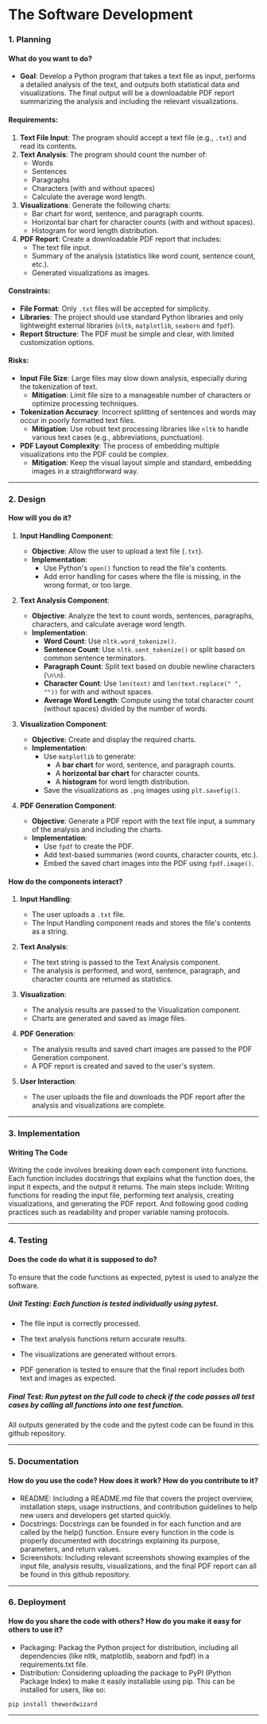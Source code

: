 # The Software Development

### **1. Planning**

#### **What do you want to do?**
- **Goal**: Develop a Python program that takes a text file as input, performs a detailed analysis of the text, and outputs both statistical data and visualizations. The final output will be a downloadable PDF report summarizing the analysis and including the relevant visualizations.
  
#### **Requirements**:
  1. **Text File Input**: The program should accept a text file (e.g., `.txt`) and read its contents.
  2. **Text Analysis**: The program should count the number of:
     - Words
     - Sentences
     - Paragraphs
     - Characters (with and without spaces)
     - Calculate the average word length.
  3. **Visualizations**: Generate the following charts:
     - Bar chart for word, sentence, and paragraph counts.
     - Horizontal bar chart for character counts (with and without spaces).
     - Histogram for word length distribution.
  4. **PDF Report**: Create a downloadable PDF report that includes:
     - The text file input.
     - Summary of the analysis (statistics like word count, sentence count, etc.).
     - Generated visualizations as images.

#### **Constraints**:
- **File Format**: Only `.txt` files will be accepted for simplicity.
- **Libraries**: The project should use standard Python libraries and only lightweight external libraries (`nltk`, `matplotlib`, `seaborn` and `fpdf`).
- **Report Structure**: The PDF must be simple and clear, with limited customization options.

#### **Risks**:
- **Input File Size**: Large files may slow down analysis, especially during the tokenization of text.
  - **Mitigation**: Limit file size to a manageable number of characters or optimize processing techniques.
- **Tokenization Accuracy**: Incorrect splitting of sentences and words may occur in poorly formatted text files.
  - **Mitigation**: Use robust text processing libraries like `nltk` to handle various text cases (e.g., abbreviations, punctuation).
- **PDF Layout Complexity**: The process of embedding multiple visualizations into the PDF could be complex.
  - **Mitigation**: Keep the visual layout simple and standard, embedding images in a straightforward way.

---

### **2. Design**

#### **How will you do it?**

1. **Input Handling Component**:
   - **Objective**: Allow the user to upload a text file (`.txt`).
   - **Implementation**:
     - Use Python's `open()` function to read the file's contents.
     - Add error handling for cases where the file is missing, in the wrong format, or too large.

2. **Text Analysis Component**:
   - **Objective**: Analyze the text to count words, sentences, paragraphs, characters, and calculate average word length.
   - **Implementation**:
     - **Word Count**: Use `nltk.word_tokenize()`.
     - **Sentence Count**: Use `nltk.sent_tokenize()` or split based on common sentence terminators.
     - **Paragraph Count**: Split text based on double newline characters (`\n\n`).
     - **Character Count**: Use `len(text)` and `len(text.replace(" ", ""))` for with and without spaces.
     - **Average Word Length**: Compute using the total character count (without spaces) divided by the number of words.

3. **Visualization Component**:
   - **Objective**: Create and display the required charts.
   - **Implementation**:
     - Use `matplotlib` to generate:
       - A **bar chart** for word, sentence, and paragraph counts.
       - A **horizontal bar chart** for character counts.
       - A **histogram** for word length distribution.
     - Save the visualizations as `.png` images using `plt.savefig()`.

4. **PDF Generation Component**:
   - **Objective**: Generate a PDF report with the text file input, a summary of the analysis and including the charts.
   - **Implementation**:
     - Use `fpdf` to create the PDF.
     - Add text-based summaries (word counts, character counts, etc.).
     - Embed the saved chart images into the PDF using `fpdf.image()`.

#### **How do the components interact?**

1. **Input Handling**: 
   - The user uploads a `.txt` file.
   - The Input Handling component reads and stores the file's contents as a string.

2. **Text Analysis**:
   - The text string is passed to the Text Analysis component.
   - The analysis is performed, and word, sentence, paragraph, and character counts are returned as statistics.

3. **Visualization**:
   - The analysis results are passed to the Visualization component.
   - Charts are generated and saved as image files.

4. **PDF Generation**:
   - The analysis results and saved chart images are passed to the PDF Generation component.
   - A PDF report is created and saved to the user's system.

5. **User Interaction**:
   - The user uploads the file and downloads the PDF report after the analysis and visualizations are complete.

---

### **3. Implementation**

#### **Writing The Code**

Writing the code involves breaking down each component into functions. Each function includes docstrings that explains what the function does, the input it expects, and the output it returns. The main steps include: Writing functions for reading the input file, performing text analysis, creating visualizations, and generating the PDF report. And following good coding practices such as readability and proper variable naming protocols.

---

### **4. Testing**

#### **Does the code do what it is supposed to do?**

To ensure that the code functions as expected, pytest is used to analyze the software.

##### Unit Testing: Each function is tested individually using pytest.
- The file input is correctly processed.

- The text analysis functions return accurate results. 

- The visualizations are generated without errors.
  
- PDF generation is tested to ensure that the final report includes both text and images as expected.

  
##### Final Test: Run pytest on the full code to check if the code passes all test cases by calling all functions into one test function.

All outputs generated by the code and the pytest code can be found in this github repository.

---

### **5. Documentation**

#### **How do you use the code? How does it work? How do you contribute to it?**

- README: Including a README.md file that covers the project overview, installation steps, usage instructions, and contribution guidelines to help new users and developers get started quickly.
- Docstrings: Docstrings can be founded in for each function and are called by the help() function. Ensure every function in the code is properly documented with docstrings explaining its purpose, parameters, and return values.
- Screenshots: Including relevant screenshots showing examples of the input file, analysis results, visualizations, and the final PDF report can all be found in this github repository.

---

### **6. Deployment**

#### **How do you share the code with others? How do you make it easy for others to use it?**

- Packaging: Packag the Python project for distribution, including all dependencies (like nltk, matplotlib, seaborn and fpdf) in a requirements.txt file.
- Distribution: Considering uploading the package to PyPI (Python Package Index) to make it easily installable using pip. This can be installed for users, like so:

`pip install thewordwizard`

---
